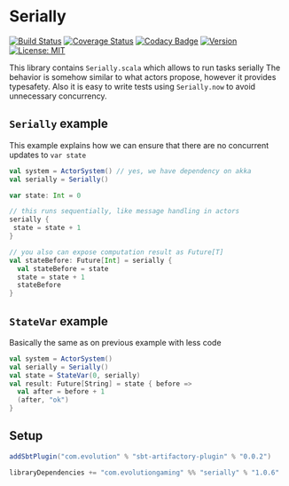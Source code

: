 # Serially
[![Build Status](https://github.com/evolution-gaming/serially/workflows/CI/badge.svg)](https://github.com/evolution-gaming/serially/actions?query=workflow%3ACI)
[![Coverage Status](https://coveralls.io/repos/github/evolution-gaming/serially/badge.svg?branch=master)](https://coveralls.io/github/evolution-gaming/serially?branch=master)
[![Codacy Badge](https://api.codacy.com/project/badge/Grade/9ac9217e2baf498ebfe996e163d849b1)](https://www.codacy.com/app/evolution-gaming/serially?utm_source=github.com&amp;utm_medium=referral&amp;utm_content=evolution-gaming/serially&amp;utm_campaign=Badge_Grade)
[![Version](https://img.shields.io/badge/version-click-blue)](https://evolution.jfrog.io/artifactory/api/search/latestVersion?g=com.evolutiongaming&a=serially_2.13&repos=public)
[![License: MIT](https://img.shields.io/badge/License-MIT-yellowgreen.svg)](https://opensource.org/licenses/MIT)

This library contains `Serially.scala` which allows to run tasks serially
The behavior is somehow similar to what actors propose, however it provides typesafety.
Also it is easy to write tests using `Serially.now` to avoid unnecessary concurrency.

## `Serially` example 

This example explains how we can ensure that there are no concurrent updates to `var state`

```scala
val system = ActorSystem() // yes, we have dependency on akka
val serially = Serially()

var state: Int = 0

// this runs sequentially, like message handling in actors 
serially {
 state = state + 1
}

// you also can expose computation result as Future[T]
val stateBefore: Future[Int] = serially {
  val stateBefore = state
  state = state + 1
  stateBefore
} 
```

## `StateVar` example

Basically the same as on previous example with less code

```scala
val system = ActorSystem()
val serially = Serially()
val state = StateVar(0, serially)
val result: Future[String] = state { before => 
  val after = before + 1
  (after, "ok")
} 
```


## Setup

```scala
addSbtPlugin("com.evolution" % "sbt-artifactory-plugin" % "0.0.2")

libraryDependencies += "com.evolutiongaming" %% "serially" % "1.0.6"
```